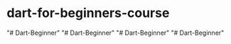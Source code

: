 # dart-for-beginners-course
"# Dart-Beginner" 
"# Dart-Beginner" 
"# Dart-Beginner" 
"# Dart-Beginner" 
